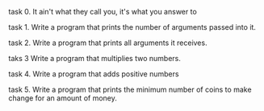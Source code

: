 task 0.
It ain't what they call you, it's what you answer to

task 1.
Write a program that prints the number of arguments passed into it.

task 2.
Write a program that prints all arguments it receives.

taks 3
Write a program that multiplies two numbers.

task 4.
Write a program that adds positive numbers

task 5.
Write a program that prints the minimum number of coins to make change for an amount of money.
